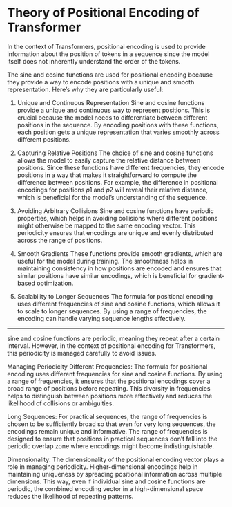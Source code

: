 # Theory of Positional Encoding of Transformer


In the context of Transformers, positional encoding is used to provide information about the position of tokens in a sequence since the model itself does not inherently understand the order of the tokens.

The sine and cosine functions are used for positional encoding because they provide a way to encode positions with a unique and smooth representation. Here’s why they are particularly useful:

1. Unique and Continuous Representation
Sine and cosine functions provide a unique and continuous way to represent positions. This is crucial because the model needs to differentiate between different positions in the sequence. By encoding positions with these functions, each position gets a unique representation that varies smoothly across different positions.

2. Capturing Relative Positions
The choice of sine and cosine functions allows the model to easily capture the relative distance between positions. Since these functions have different frequencies, they encode positions in a way that makes it straightforward to compute the difference between positions. For example, the difference in positional encodings for positions 𝑝1 and 𝑝2 will reveal their relative distance, which is beneficial for the model’s understanding of the sequence.

3. Avoiding Arbitrary Collisions
Sine and cosine functions have periodic properties, which helps in avoiding collisions where different positions might otherwise be mapped to the same encoding vector. This periodicity ensures that encodings are unique and evenly distributed across the range of positions.

4. Smooth Gradients
These functions provide smooth gradients, which are useful for the model during training. The smoothness helps in maintaining consistency in how positions are encoded and ensures that similar positions have similar encodings, which is beneficial for gradient-based optimization.

5. Scalability to Longer Sequences
The formula for positional encoding uses different frequencies of sine and cosine functions, which allows it to scale to longer sequences. By using a range of frequencies, the encoding can handle varying sequence lengths effectively.

---
 sine and cosine functions are periodic, meaning they repeat after a certain interval. However, in the context of positional encoding for Transformers, this periodicity is managed carefully to avoid issues.

Managing Periodicity
Different Frequencies: The formula for positional encoding uses different frequencies for sine and cosine functions. By using a range of frequencies, it ensures that the positional encodings cover a broad range of positions before repeating. This diversity in frequencies helps to distinguish between positions more effectively and reduces the likelihood of collisions or ambiguities.

Long Sequences: For practical sequences, the range of frequencies is chosen to be sufficiently broad so that even for very long sequences, the encodings remain unique and informative. The range of frequencies is designed to ensure that positions in practical sequences don’t fall into the periodic overlap zone where encodings might become indistinguishable.

Dimensionality: The dimensionality of the positional encoding vector plays a role in managing periodicity. Higher-dimensional encodings help in maintaining uniqueness by spreading positional information across multiple dimensions. This way, even if individual sine and cosine functions are periodic, the combined encoding vector in a high-dimensional space reduces the likelihood of repeating patterns.
